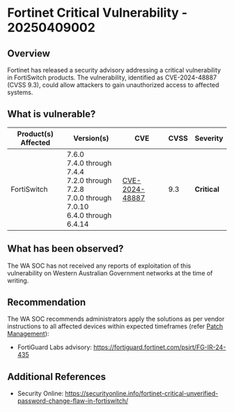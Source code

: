 # Fortinet Critical Vulnerability - 20250409002

## Overview

Fortinet has released a security advisory addressing a critical vulnerability in FortiSwitch products. The vulnerability, identified as CVE-2024-48887 (CVSS 9.3), could allow attackers to gain unauthorized access to affected systems.

## What is vulnerable?

| Product(s) Affected | Version(s) | CVE    | CVSS     | Severity    |
|---------------------|------------|--------|----------|-------------|
|FortiSwitch  | 7.6.0 </br> 7.4.0 through 7.4.4 </br> 7.2.0 through 7.2.8 <br> 7.0.0 through 7.0.10 <br> 6.4.0 through 6.4.14 |  [CVE-2024-48887](https://nvd.nist.gov/vuln/detail/CVE-2024-48887) | 9.3  | **Critical**|


## What has been observed?

The WA SOC has not received any reports of exploitation of this vulnerability on Western Australian Government networks at the time of writing.

## Recommendation

The WA SOC recommends administrators apply the solutions as per vendor instructions to all affected devices within expected timeframes (refer [Patch Management](../guidelines/patch-management.md)):

- FortiGuard Labs advisory: <https://fortiguard.fortinet.com/psirt/FG-IR-24-435>

## Additional References

- Security Online: <https://securityonline.info/fortinet-critical-unverified-password-change-flaw-in-fortiswitch/>
